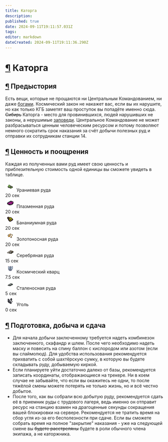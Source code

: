 ```yaml
---
title: Каторга
description: 
published: true
date: 2024-09-11T19:11:57.031Z
tags: 
editor: markdown
dateCreated: 2024-09-11T19:11:36.290Z
---
```


<h1><a class="toc-anchor" href="#каторга">¶</a>  Каторга </h1><div>

</div><h2 id="предыстория" class="toc-header"><a class="toc-anchor" href="#предыстория">¶</a> Предыстория</h2><div>

</div><p>Есть вещи, которые не прощаются ни Центральным Командованием, ни даже <a href="/ru/administration" class="is-internal-link is-valid-page">богами</a>. Космический закон не накажет вас, если вы их нарушите, но как только КГБ заметят ваш проступок вы попадёте именно сюда. <s>Сибирь</s> Каторга - место для провинившихся, людей нарушивших не законы, а нерушимые <a href="/ru/rules" class="is-internal-link is-valid-page">заповеди</a>. Центральное Командование не может разбрасываться ценным человеческим ресурсом и потому позволяют немного сократить срок наказания за счёт добычи полезных руд и отправки их сотрудникам станции 14.</p><div>

</div><h2 id="ценность-и-поощрения" class="toc-header"><a class="toc-anchor" href="#ценность-и-поощрения">¶</a> Ценность и поощрения</h2><div>

</div><p>Каждая из полученных вами руд имеет свою ценность и приблезительную стоимость одной единицы вы сможете увидеть в таблице.</p><div>

</div><div class="wrapper">
  <div class="table-item">
    <div>
      <img src="/guides/basics/hardlabor/uranium.png">
      Ураниевая руда
    </div>
    <div>20 сек</div>
  </div>
  <!-- -->
  <div class="table-item ">
    <div>
      <img src="/guides/basics/hardlabor/plasma.png">
      Плазменная руда
    </div>
    <div>20 сек</div>
  </div>
  <!-- -->
  <div class="table-item ">
    <div>
      <img src="/guides/basics/hardlabor/bananium.png">
      Бананиумная руда
    </div>
    <div>20 сек</div>
  </div>
  <!-- -->
  <div class="table-item ">
    <div>
      <img src="/guides/basics/hardlabor/gold.png">
      Золотоносная руда
    </div>
    <div>20 сек</div>
  </div>
  <!-- -->
  <div class="table-item ">
    <div>
      <img src="/guides/basics/hardlabor/silver.png">
      Серебряная руда
    </div>
    <div>15 сек</div>
  </div>
  <!-- -->
  <div class="table-item ">
    <div>
      <img src="/guides/basics/hardlabor/spacequartz.png">
      Космический кварц
    </div>
    <div>7.5 сек</div>
  </div>
  <!-- -->
  <div class="table-item ">
    <div>
      <img src="/guides/basics/hardlabor/iron.png">
      Сталеносная руда
    </div>
    <div>5 сек</div>
  </div>
  <!-- -->
  <div class="table-item">
    <div>
      <img src="/guides/basics/hardlabor/coal.png">
      Уголь
    </div>
    <div>0 сек</div>
  </div>
</div><div>

</div><h2 id="подготовка-добыча-и-сдача" class="toc-header"><a class="toc-anchor" href="#подготовка-добыча-и-сдача">¶</a> Подготовка, добыча и сдача</h2><div>

</div><ul>
  <li>Для начала добычи заключенному требуется надеть комбинезон заключенного, скафандр и шлем. После чего необходимо надеть маску и повесить на спину баллон с кислородом или азотом (если вы слаймолюд). Для удобства использования рекомендуется прихватить с собой шахтёрскую сумку, в которую вы будете складывать руду, добываемую киркой.</li>
  <li>Если планируете уйти достаточно далеко от базы, рекомендуется записать координаты, отображающиеся на трекере. Ни в коем случае не забывайте, что если вы окажитесь не одни, то после тяжёлой смены можете потерять не только жизнь, но и всё честно добытое.</li>
  <li>После того, как вы собрали всю добытую руду, рекомендуется сдать её в приемник руды с трудового лагеря, ведь именно он отправит ресурс на станцию взамен на драгоценные секунды сокращения вашей блокировки на сервере. Рекомендуется не тратить время на сбор угля из-за его бесполезности при сдаче. Если вы сможете собрать время на полное "закрытие" наказания - уже на следующей смене вы <s>будете расстреляны</s> будете в роли обычного члена экипажа, а не каторжника.</li>
</ul></div>
